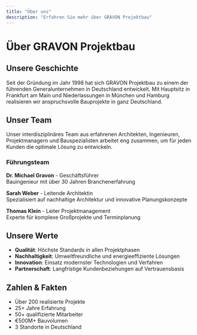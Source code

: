 ```yaml
---
title: "Über uns"
description: "Erfahren Sie mehr über GRAVON Projektbau"
---
```


# Über GRAVON Projektbau

## Unsere Geschichte

Seit der Gründung im Jahr 1998 hat sich GRAVON Projektbau zu einem der führenden Generalunternehmen in Deutschland entwickelt. Mit Hauptsitz in Frankfurt am Main und Niederlassungen in München und Hamburg realisieren wir anspruchsvolle Bauprojekte in ganz Deutschland.

## Unser Team

Unser interdisziplinäres Team aus erfahrenen Architekten, Ingenieuren, Projektmanagern und Bauspezialisten arbeitet eng zusammen, um für jeden Kunden die optimale Lösung zu entwickeln.

### Führungsteam

**Dr. Michael Gravon** - Geschäftsführer  
Bauingenieur mit über 30 Jahren Branchenerfahrung

**Sarah Weber** - Leitende Architektin  
Spezialisiert auf nachhaltige Architektur und innovative Planungskonzepte

**Thomas Klein** - Leiter Projektmanagement  
Experte für komplexe Großprojekte und Terminplanung

## Unsere Werte

- **Qualität**: Höchste Standards in allen Projektphasen
- **Nachhaltigkeit**: Umweltfreundliche und energieeffiziente Lösungen
- **Innovation**: Einsatz modernster Technologien und Verfahren
- **Partnerschaft**: Langfristige Kundenbeziehungen auf Vertrauensbasis

## Zahlen & Fakten

- Über 200 realisierte Projekte
- 25+ Jahre Erfahrung
- 50+ qualifizierte Mitarbeiter
- €500M+ Bauvolumen
- 3 Standorte in Deutschland